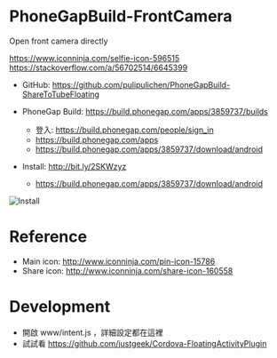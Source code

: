# PhoneGapBuild-FrontCamera
Open front camera directly

https://www.iconninja.com/selfie-icon-596515
https://stackoverflow.com/a/56702514/6645399


- GitHub: https://github.com/pulipulichen/PhoneGapBuild-ShareToTubeFloating
- PhoneGap Build: https://build.phonegap.com/apps/3859737/builds
    * 登入: https://build.phonegap.com/people/sign_in
    * https://build.phonegap.com/apps
    * https://build.phonegap.com/apps/3859737/download/android

- Install: http://bit.ly/2SKWzyz
    * https://build.phonegap.com/apps/3859737/download/android

![Install](https://chart.googleapis.com/chart?chs=116x116&cht=qr&chl=https://build.phonegap.com/apps/3859737/install/jAuG33sd1JgqxRQ2xedN&chld=L|1&choe=UTF-8)

# Reference
- Main icon: http://www.iconninja.com/pin-icon-15786
- Share icon: http://www.iconninja.com/share-icon-160558

# Development

- 開啟 www/intent.js ，詳細設定都在這裡
- 試試看 https://github.com/justgeek/Cordova-FloatingActivityPlugin